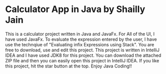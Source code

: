 # Calculator App in Java by Shailly Jain
This is a calculator project written  in Java and JavaFx.
For All of the UI, I have used JavaFx. 
To evaluate the expression entered by the user, I have use the technqiue of "Evaluating infix Expressions using Stack".
You are free to download, use and edit this project.
This project is written in IntelliJ IDEA and I have used JDK8 for this project. You can download the attached ZIP file and then you can easily open this project in IntelliJ IDEA.
If you like this project, hit the star button at the top.
Enjoy Java Coding!!
